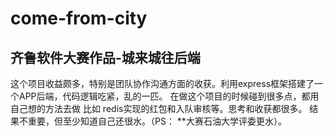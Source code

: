 # come-from-city

 ##  齐鲁软件大赛作品-城来城往后端 ##
 
 这个项目收益颇多，特别是团队协作沟通方面的收获。利用express框架搭建了一个APP后端，代码逻辑吃紧，乱的一匹。  在做这个项目的时候碰到很多点，都用自己想的方法去做
 比如 redis实现的红包和入队审核等。思考和收获都很多。 结果不重要，但至少知道自己还很水。（PS： **大赛石油大学评委更水）。
 
 
